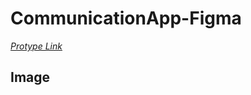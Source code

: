 # CommunicationApp-Figma

<em>[Protype Link](https://www.figma.com/proto/v9YOIKgtVmlS1HDcXqo3rC/Communication-App?type=design&node-id=3-170&t=Fk1Eicl4lMMWc8GX-0&scaling=scale-down&page-id=0%3A1&starting-point-node-id=3%3A170)</em>

## Image 
